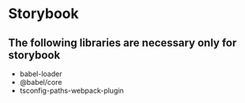 # Storybook

## The following libraries are necessary only for storybook
- babel-loader
- @babel/core
- tsconfig-paths-webpack-plugin

